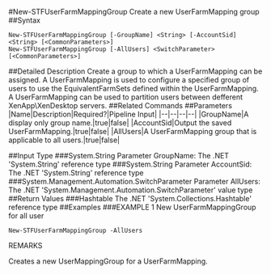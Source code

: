 #New-STFUserFarmMappingGroup
Create a new UserFarmMapping group
##Syntax
```New-STFUserFarmMappingGroup [-GroupName] <String> [-AccountSid] <String> [<CommonParameters>]
New-STFUserFarmMappingGroup [-AllUsers] <SwitchParameter> [<CommonParameters>]
```
##Detailed Description
Create a group to which a UserFarmMapping can be assigned. A UserFarmMapping is used to configure a specified group of users to use the EquivalentFarmSets defined within the UserFarmMapping. A UserFarmMapping can be used to partition users between defferent XenApp\XenDesktop servers.
##Related Commands
##Parameters
|Name|Description|Required?|Pipeline Input||--|--|--|--||GroupName|A display only group name.|true|false||AccountSid|Output the saved UserFarmMapping.|true|false||AllUsers|A UserFarmMapping group that is applicable to all users.|true|false|##Input Type
###System.String
Parameter GroupName: The .NET 'System.String' reference type
###System.String
Parameter AccountSid: The .NET 'System.String' reference type
###System.Management.Automation.SwitchParameter
Parameter AllUsers: The .NET 'System.Management.Automation.SwitchParameter' value type
##Return Values
###Hashtable
The .NET 'System.Collections.Hashtable' reference type
##Examples
###EXAMPLE 1 New UserFarmMappingGroup for all user
```New-STFUserFarmMappingGroup -AllUsers
```
REMARKS

Creates a new UserMappingGroup for a UserFarmMapping.
